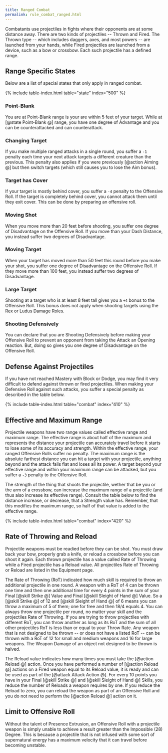 ```yaml
---
title: Ranged Combat
permalink: rule_combat_ranged.html
---
```


Combatants use projectiles in fights where their opponents are at some distance away. There are two kinds of projectiles -- Thrown and Fired. The Thrown type -- which includes daggers, axes, and most powers -- are launched from your hands, while Fired projectiles are launched from a device, such as a bow or crossbow. Each such projectile has a defined range.

## Range Specific States
Below are a list of special states that only apply in ranged combat.

{% include table-index.html table="state" index="500" %}

### Point-Blank
You are at Point-Blank range is your are within 5 feet of your target. While at [@state Point-Blank @] range, you have one degree of Advantage and you can be counterattacked and can counterattack.

### Changing Target
If you make multiple ranged attacks in a single round, you suffer a `-1` penalty each time your next attack targets a different creature than the previous. This penalty also applies if you were previously [@action Aiming @] but then switch targets (which still causes you to lose the Aim bonus).

### Target has Cover
If your target is mostly behind cover, you suffer a `-4` penalty to the Offensive Roll. If the target is completely behind cover, you cannot attack them until they exit cover. This can be done by preparing an offensive roll.

### Moving Shot
When you move more than 20 feet before shooting, you suffer one degree of Disadvantage on the Offensive Roll. If you move than your Dash Distance, you instead suffer two degrees of Disadvantage.

### Moving Target
When your target has moved more than 50 feet this round before you make your shot, you suffer one degree of Disadvantage on the Offensive Roll. If they move more than 100 feet, you instead suffer two degrees of Disadvantage.

### Large Target
Shooting at a target who is at least 8 feet tall gives you a `+4` bonus to the Offensive Roll. This bonus does not apply when shooting targets using the Rex or Ludus Damage Roles.

### Shooting Defensively
You can declare that you are Shooting Defensively before making your Offensive Roll to prevent an opponent from taking the Attack an Opening reaction. But, doing so gives you one degree of Disadvantage on the Offensive Roll.

## Defense Against Projectiles
If you have not reached Mastery with Block or Dodge, you may find it very difficult to defend against thrown or fired projectiles. When making your Defensive Roll against such attacks, you suffer a special penalty as described in the table below. 

{% include table-index.html table="combat" index="410" %}

## Effective and Maximum Range
Projectile weapons have two range values called effective range and maximum range. The effective range is about half of the maximum and represents the distance your projectile can accurately travel before it starts to lose some of its accuracy and strength. Within the effective range, your ranged Offensive Rolls suffer no penalty. The maximum range is the absolute farthest distance you can hit a target with your projectile, anything beyond and the attack falls flat and loses all its power. A target beyond your effective range and within your maximum range can be attacked, but you suffer a `-3` penalty to the Offensive Roll.

The strength of the thing that shoots the projectile, wether that be you or the arm of a crossbow, can increase the maximum range of a projectile (and thus also increase its effective range). Consult the table below to find the distance increase, or decrease, that a Strength value has. Remember, that this modifies the maximum range, so half of that value is added to the effective range.

{% include table-index.html table="combat" index="420" %}

## Rate of Throwing and Reload
Projectile weapons must be readied before they can be shot. You must draw back your bow, properly grab a knife, or reload a crossbow before you can shoot it again. Each thrown projectile has a value called Rate of Throwing while a Fired projectile has a Reload value. All projectiles Rate of Throwing or Reload are listed in the Equipment page.

The Rate of Throwing (RoT) indicated how much skill is required to throw an additional projectile in one round. A weapon with a RoT of 4 can be thrown one time and then one additional time for every 4 points in the sum of your Final [@skill Strike @] Value and Final [@skill Sleight of Hand @] Value. So a [@skill Strike @] of 12 and [@skill Sleight of Hand @] of 6 means you can throw a maximum of 5 of them; one for free and then 18/4 equals 4. You can always throw one projectile per round, no matter your skill and the projectiles Rate of Throwing. If you are trying to throw projectiles with different RoT, you can throw another as long as its RoT and the sum of all other projectiles RoT is less than or equal to your Throw Rate. Any weapon that is not designed to be thrown -- or does not have a listed RoT -- can be thrown with a RoT of 12 for small and medium weapons and 16 for large weapons. The Weapon Damage of an object not designed to be thrown is halved.

The Reload value indicates how many times you must take the [@action Reload @] action. Once you have performed a number of [@action Reload @] actions on a Fired weapon equal to its Reload value, it is ready and can be used as part of the [@attack Attack Action @]. For every 10 points you have in your Final [@skill Strike @] and [@skill Sleight of Hand @] Skills, you reduce the number of Reloads a weapon requires by one. If you reduce the Reload to zero, you can reload the weapon as part of an Offensive Roll and you do not need to perform the [@action Reload @] action on it.

## Limit to Offensive Roll
Without the talent of Presence Extrusion, an Offensive Roll with a projectile weapon is simply unable to achieve a result greater than the Impossible (28) Degree. This is because a projectile that is not infused with some sort of supernatural energy has a maximum velocity that it can travel before becoming unstable.